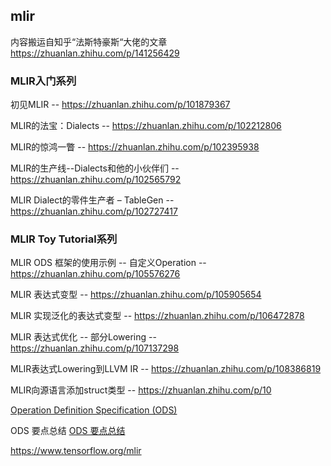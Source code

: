 ## mlir
内容搬运自知乎“法斯特豪斯“大佬的文章
https://zhuanlan.zhihu.com/p/141256429

### MLIR入门系列
初见MLIR -- https://zhuanlan.zhihu.com/p/101879367

MLIR的法宝：Dialects -- https://zhuanlan.zhihu.com/p/102212806

MLIR的惊鸿一瞥 -- https://zhuanlan.zhihu.com/p/102395938

MLIR的生产线--Dialects和他的小伙伴们 -- https://zhuanlan.zhihu.com/p/102565792

MLIR Dialect的零件生产者 – TableGen -- https://zhuanlan.zhihu.com/p/102727417

### MLIR Toy Tutorial系列
MLIR ODS 框架的使用示例 -- 自定义Operation -- https://zhuanlan.zhihu.com/p/105576276

MLIR 表达式变型 -- https://zhuanlan.zhihu.com/p/105905654

MLIR 实现泛化的表达式变型 -- https://zhuanlan.zhihu.com/p/106472878

MLIR 表达式优化 -- 部分Lowering -- https://zhuanlan.zhihu.com/p/107137298

MLIR表达式Lowering到LLVM IR -- https://zhuanlan.zhihu.com/p/108386819

MLIR向源语言添加struct类型 -- https://zhuanlan.zhihu.com/p/10

[Operation Definition Specification (ODS)](https://mlir.llvm.org/docs/OpDefinitions/)



ODS 要点总结
[ODS 要点总结](https://mp.weixin.qq.com/s/SFHWUm63BqsD9SWwuW83mA)

https://www.tensorflow.org/mlir